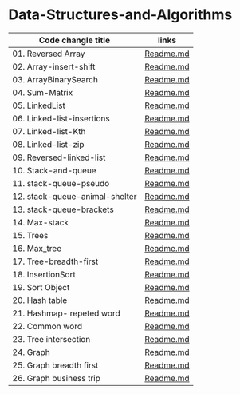 # Data-Structures-and-Algorithms
|Code changle title          | links                             | 
| -----------                | ---                               | 
| 01. Reversed Array          |  [Readme.md](./cc1/cc1-readme.md) |
|02. Array-insert-shift       |  [Readme.md](./cc2/cc2-readme.md) |
| 03. ArrayBinarySearch       |  [Readme.md](./cc3/cc3-readme.md) |
| 04. Sum-Matrix              |  [Readme.md](./cc4/cc4_readme.md) |
| 05. LinkedList              |  [Readme.md](./linkedlist/cc5_readme.md) |
| 06. Linked-list-insertions  |  [Readme.md](./LLInsertion/linked-list-insertions.md) |
| 07. Linked-list-Kth  |  [Readme.md](./LLkth/linked_list_kth.md) |
| 08. Linked-list-zip  |  [Readme.md](./LLzip/linked_list_zip.md) |
| 09. Reversed-linked-list  |  [Readme.md](./reversedLL/reversedLL.md) |
| 10. Stack-and-queue  |  [Readme.md](./stack_and_queue/stack-and-queue.md) |
| 11. stack-queue-pseudo  |  [Readme.md](./s_q_pseudo/s_q_pseudo.md) |
| 12. stack-queue-animal-shelter |  [Readme.md](./animal_shelter/s_q_animal-shelter.md) |
| 13. stack-queue-brackets|  [Readme.md](./stack_queue_brackets/stack_queue_brackets.md) |
| 14. Max-stack|  [Readme.md](./Max-stack/max_stack.md) |
| 15. Trees |  [Readme.md](./trees/trees.md) |
| 16. Max_tree |  [Readme.md](./tree_max/tree_max.md) |
| 17. Tree-breadth-first|  [Readme.md](./TBF/breath_first.md) |
| 18. InsertionSort|  [Readme.md](./sorting/insertion/README.md) |
| 19. Sort Object|  [Readme.md](./sorting/sort_objects/sort_obj.md) |
| 20. Hash table|  [Readme.md](./hash_table/hashtable/README.md) |
| 21. Hashmap- repeted word|  [Readme.md](./hash_table/repetedword/README.md) |
| 22. Common word|  [Readme.md](./common_word/README.md) |
| 23. Tree intersection|  [Readme.md](./tree_intersection/README.md) |
| 24. Graph|  [Readme.md](./graph/README.md) |
| 25. Graph breadth first|  [Readme.md](./graph_breadth_first/README.md) |
| 26. Graph  business trip|  [Readme.md](./graph_business_trip/README.md) |